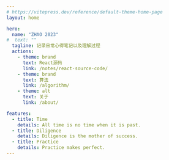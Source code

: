 ```yaml
---
# https://vitepress.dev/reference/default-theme-home-page
layout: home

hero:
  name: "ZHAO 2023"
#  text: ""
  tagline: 记录日常心得笔记以及理解过程
  actions:
    - theme: brand
      text: React源码
      link: /notes/react-source-code/
    - theme: brand
      text: 算法
      link: /algorithm/
    - theme: alt
      text: 关于
      link: /about/

features:
  - title: Time
    details: All time is no time when it is past.
  - title: Diligence
    details: Diligence is the mother of success.
  - title: Practice
    details: Practice makes perfect.
---
```


